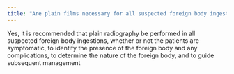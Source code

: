 ```yaml
---
title: "Are plain films necessary for all suspected foreign body ingestions?"
---
```

Yes, it is recommended that plain radiography be performed in all suspected foreign body ingestions, whether or not the patients are symptomatic, to identify the presence of the foreign body and any complications, to determine the nature of the foreign body, and to guide subsequent management

